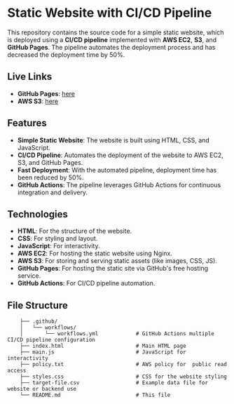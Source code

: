 # Static Website with CI/CD Pipeline

This repository contains the source code for a simple static website, which is deployed using a **CI/CD pipeline** implemented with **AWS EC2**, **S3**, and **GitHub Pages**. The pipeline automates the deployment process and has decreased the deployment time by 50%.

## Live Links

- **GitHub Pages**: [here](https://riteshzode.github.io/staticwebsite.github.io/)
- **AWS S3**: [here](http://staticwebsitelive.s3-website-us-east-1.amazonaws.com/)

## Features

- **Simple Static Website**: The website is built using HTML, CSS, and JavaScript.
- **CI/CD Pipeline**: Automates the deployment of the website to AWS EC2, S3, and GitHub Pages.
- **Fast Deployment**: With the automated pipeline, deployment time has been reduced by 50%.
- **GitHub Actions**: The pipeline leverages GitHub Actions for continuous integration and delivery.

## Technologies

- **HTML**: For the structure of the website.
- **CSS**: For styling and layout.
- **JavaScript**: For interactivity.
- **AWS EC2**: For hosting the static website using Nginx.
- **AWS S3**: For storing and serving static assets (like images, CSS, JS).
- **GitHub Pages**: For hosting the static site via GitHub's free hosting service.
- **GitHub Actions**: For CI/CD pipeline automation.

## File Structure
```
    ├── .github/
    │   └── workflows/
    │       └── workflows.yml            # GitHub Actions multiple CI/CD pipeline configuration
    ├── index.html                       # Main HTML page
    ├── main.js                          # JavaScript for interactivity
    ├── policy.txt                       # AWS policy for  public read access
    ├── styles.css                       # CSS for the website styling
    ├── target-file.csv                  # Example data file for website or backend use
    └── README.md                        # This file 
```


